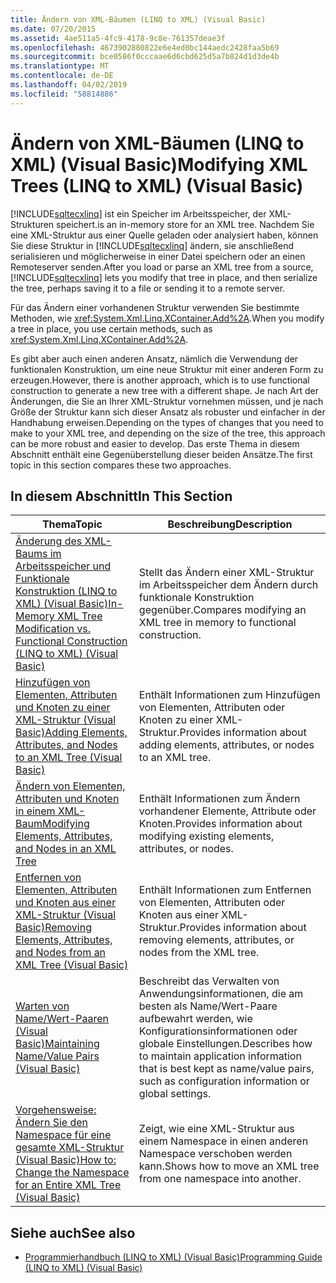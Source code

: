 ```yaml
---
title: Ändern von XML-Bäumen (LINQ to XML) (Visual Basic)
ms.date: 07/20/2015
ms.assetid: 4ae511a5-4fc9-4178-9c8e-761357deae3f
ms.openlocfilehash: 4673902880822e6e4ed0bc144aedc2428faa5b69
ms.sourcegitcommit: bce0586f0cccaae6d6cbd625d5a7b824d1d3de4b
ms.translationtype: MT
ms.contentlocale: de-DE
ms.lasthandoff: 04/02/2019
ms.locfileid: "58814886"
---
```

# <a name="modifying-xml-trees-linq-to-xml-visual-basic"></a><span data-ttu-id="49851-102">Ändern von XML-Bäumen (LINQ to XML) (Visual Basic)</span><span class="sxs-lookup"><span data-stu-id="49851-102">Modifying XML Trees (LINQ to XML) (Visual Basic)</span></span>
[!INCLUDE[sqltecxlinq](~/includes/sqltecxlinq-md.md)] <span data-ttu-id="49851-103">ist ein Speicher im Arbeitsspeicher, der XML-Strukturen speichert.</span><span class="sxs-lookup"><span data-stu-id="49851-103">is an in-memory store for an XML tree.</span></span> <span data-ttu-id="49851-104">Nachdem Sie eine XML-Struktur aus einer Quelle geladen oder analysiert haben, können Sie diese Struktur in [!INCLUDE[sqltecxlinq](~/includes/sqltecxlinq-md.md)] ändern, sie anschließend serialisieren und möglicherweise in einer Datei speichern oder an einen Remoteserver senden.</span><span class="sxs-lookup"><span data-stu-id="49851-104">After you load or parse an XML tree from a source, [!INCLUDE[sqltecxlinq](~/includes/sqltecxlinq-md.md)] lets you modify that tree in place, and then serialize the tree, perhaps saving it to a file or sending it to a remote server.</span></span>  
  
 <span data-ttu-id="49851-105">Für das Ändern einer vorhandenen Struktur verwenden Sie bestimmte Methoden, wie <xref:System.Xml.Linq.XContainer.Add%2A>.</span><span class="sxs-lookup"><span data-stu-id="49851-105">When you modify a tree in place, you use certain methods, such as <xref:System.Xml.Linq.XContainer.Add%2A>.</span></span>  
  
 <span data-ttu-id="49851-106">Es gibt aber auch einen anderen Ansatz, nämlich die Verwendung der funktionalen Konstruktion, um eine neue Struktur mit einer anderen Form zu erzeugen.</span><span class="sxs-lookup"><span data-stu-id="49851-106">However, there is another approach, which is to use functional construction to generate a new tree with a different shape.</span></span> <span data-ttu-id="49851-107">Je nach Art der Änderungen, die Sie an Ihrer XML-Struktur vornehmen müssen, und je nach Größe der Struktur kann sich dieser Ansatz als robuster und einfacher in der Handhabung erweisen.</span><span class="sxs-lookup"><span data-stu-id="49851-107">Depending on the types of changes that you need to make to your XML tree, and depending on the size of the tree, this approach can be more robust and easier to develop.</span></span> <span data-ttu-id="49851-108">Das erste Thema in diesem Abschnitt enthält eine Gegenüberstellung dieser beiden Ansätze.</span><span class="sxs-lookup"><span data-stu-id="49851-108">The first topic in this section compares these two approaches.</span></span>  
  
## <a name="in-this-section"></a><span data-ttu-id="49851-109">In diesem Abschnitt</span><span class="sxs-lookup"><span data-stu-id="49851-109">In This Section</span></span>  
  
|<span data-ttu-id="49851-110">Thema</span><span class="sxs-lookup"><span data-stu-id="49851-110">Topic</span></span>|<span data-ttu-id="49851-111">Beschreibung</span><span class="sxs-lookup"><span data-stu-id="49851-111">Description</span></span>|  
|-----------|-----------------|  
|[<span data-ttu-id="49851-112">Änderung des XML-Baums im Arbeitsspeicher und Funktionale Konstruktion (LINQ to XML) (Visual Basic)</span><span class="sxs-lookup"><span data-stu-id="49851-112">In-Memory XML Tree Modification vs. Functional Construction (LINQ to XML) (Visual Basic)</span></span>](../../../../visual-basic/programming-guide/concepts/linq/in-memory-xml-tree-modification-vs-functional-construction.md)|<span data-ttu-id="49851-113">Stellt das Ändern einer XML-Struktur im Arbeitsspeicher dem Ändern durch funktionale Konstruktion gegenüber.</span><span class="sxs-lookup"><span data-stu-id="49851-113">Compares modifying an XML tree in memory to functional construction.</span></span>|  
|[<span data-ttu-id="49851-114">Hinzufügen von Elementen, Attributen und Knoten zu einer XML-Struktur (Visual Basic)</span><span class="sxs-lookup"><span data-stu-id="49851-114">Adding Elements, Attributes, and Nodes to an XML Tree (Visual Basic)</span></span>](../../../../visual-basic/programming-guide/concepts/linq/adding-elements-attributes-and-nodes-to-an-xml-tree.md)|<span data-ttu-id="49851-115">Enthält Informationen zum Hinzufügen von Elementen, Attributen oder Knoten zu einer XML-Struktur.</span><span class="sxs-lookup"><span data-stu-id="49851-115">Provides information about adding elements, attributes, or nodes to an XML tree.</span></span>|  
|[<span data-ttu-id="49851-116">Ändern von Elementen, Attributen und Knoten in einem XML-Baum</span><span class="sxs-lookup"><span data-stu-id="49851-116">Modifying Elements, Attributes, and Nodes in an XML Tree</span></span>](../../../../visual-basic/programming-guide/concepts/linq/modifying-elements-attributes-and-nodes-in-an-xml-tree.md)|<span data-ttu-id="49851-117">Enthält Informationen zum Ändern vorhandener Elemente, Attribute oder Knoten.</span><span class="sxs-lookup"><span data-stu-id="49851-117">Provides information about modifying existing elements, attributes, or nodes.</span></span>|  
|[<span data-ttu-id="49851-118">Entfernen von Elementen, Attributen und Knoten aus einer XML-Struktur (Visual Basic)</span><span class="sxs-lookup"><span data-stu-id="49851-118">Removing Elements, Attributes, and Nodes from an XML Tree (Visual Basic)</span></span>](../../../../visual-basic/programming-guide/concepts/linq/removing-elements-attributes-and-nodes-from-an-xml-tree.md)|<span data-ttu-id="49851-119">Enthält Informationen zum Entfernen von Elementen, Attributen oder Knoten aus einer XML-Struktur.</span><span class="sxs-lookup"><span data-stu-id="49851-119">Provides information about removing elements, attributes, or nodes from the XML tree.</span></span>|  
|[<span data-ttu-id="49851-120">Warten von Name/Wert-Paaren (Visual Basic)</span><span class="sxs-lookup"><span data-stu-id="49851-120">Maintaining Name/Value Pairs (Visual Basic)</span></span>](../../../../visual-basic/programming-guide/concepts/linq/maintaining-name-value-pairs.md)|<span data-ttu-id="49851-121">Beschreibt das Verwalten von Anwendungsinformationen, die am besten als Name/Wert-Paare aufbewahrt werden, wie Konfigurationsinformationen oder globale Einstellungen.</span><span class="sxs-lookup"><span data-stu-id="49851-121">Describes how to maintain application information that is best kept as name/value pairs, such as configuration information or global settings.</span></span>|  
|[<span data-ttu-id="49851-122">Vorgehensweise: Ändern Sie den Namespace für eine gesamte XML-Struktur (Visual Basic)</span><span class="sxs-lookup"><span data-stu-id="49851-122">How to: Change the Namespace for an Entire XML Tree (Visual Basic)</span></span>](../../../../visual-basic/programming-guide/concepts/linq/how-to-change-the-namespace-for-an-entire-xml-tree.md)|<span data-ttu-id="49851-123">Zeigt, wie eine XML-Struktur aus einem Namespace in einen anderen Namespace verschoben werden kann.</span><span class="sxs-lookup"><span data-stu-id="49851-123">Shows how to move an XML tree from one namespace into another.</span></span>|  
  
## <a name="see-also"></a><span data-ttu-id="49851-124">Siehe auch</span><span class="sxs-lookup"><span data-stu-id="49851-124">See also</span></span>

- [<span data-ttu-id="49851-125">Programmierhandbuch (LINQ to XML) (Visual Basic)</span><span class="sxs-lookup"><span data-stu-id="49851-125">Programming Guide (LINQ to XML) (Visual Basic)</span></span>](../../../../visual-basic/programming-guide/concepts/linq/programming-guide-linq-to-xml.md)

